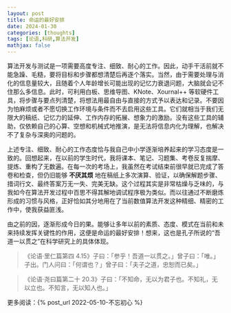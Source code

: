 ```yaml
---
layout: post
title: 命运的最好安排
date: 2024-01-30
categories: [thoughts]
tags: [论语,科研,算法开发]
mathjax: false
---
```


算法开发与测试是一项需要高度专注、细致、耐心的工作。因此，动手干活前就不能急躁、毛糙，要将目标和步骤都想清楚后再逐个落实。当然，由于需要处理与消化的信息量较大，且随着个人年龄增长可能出现的记忆力衰退问题，大脑就会记不住那么多信息。此时，可利用白板、思维导图、KNote、Xournal++ 等软硬件工具，将步骤与要点列清楚，将想法用最自由与直接的方式予以表达和记录。不要因为怕麻烦或者不愿切换工作环境与条件而不去启用这些工具。它们就相当于我们无限大的稿纸、记忆力的延伸、工作内存的拓展、想象力的激励。没有这些工具的辅助，仅依赖自己的心算、空想和机械式地推演，是无法将信息内化为理解，也解决不了复杂与深奥的问题的。

上述专注、细致、耐心的工作态度恰与我自己中小学逐渐培养起来的学习态度是一致的。回想起来，在以前的学生时代，我将课本、笔记、习题集、考卷反复揣摩、提炼、重构了无数遍。在每一次的考场上，我虽然在考试结束前很早就已完成了答卷和检查，但仍旧能够 **不厌其烦** 地在稿纸上多次演算、验证，以确保解题步骤、措词行文、最终答案万无一失、完美无缺。这个过程其实是非常枯燥与乏味的，与我如今在算法开发过程中百思不得其解地调试程序极为类似。而以往通过不断磨炼形成的习惯与风格，正好恰如其分地用在了当前数值算法开发这种精细、精密的工作中，使我获益匪浅。

由之前的因，逐渐形成今日的果。能够让多年以前的素质、态度、模式在当前和未来持续发挥关键性的作用，这便是命运的最好安排！想来，这也是孔子所说的“吾道一以贯之”在科学研究上的具体体现。

> 《论语·里仁篇第四 4.15》子曰：「参乎！吾道一以贯之。」曾子曰：「唯。」子出。门人问曰：「何谓也？」曾子曰：「夫子之道，忠恕而已矣。」

> 《论语·尧曰篇第二十 20.3》子曰：「不知命，无以为君子也。不知礼，无以立也。不知言，无以知人也。」

更多阅读：{% post_url 2022-05-10-不忘初心 %}
